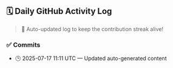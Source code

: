 ## 🗓️ Daily GitHub Activity Log

> 🤖 Auto-updated log to keep the contribution streak alive!

### ✅ Commits

- 🕒 2025-07-17 11:11 UTC — Updated auto-generated content

